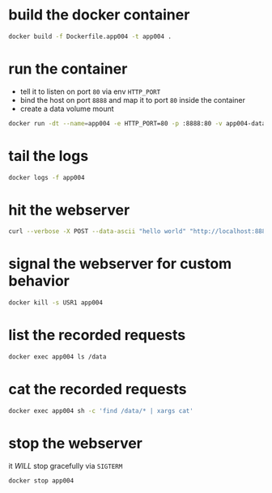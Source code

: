 # build the docker container

```bash
docker build -f Dockerfile.app004 -t app004 .
```

# run the container

* tell it to listen on port `80` via env `HTTP_PORT`
* bind the host on port `8888` and map it to port `80` inside the container
* create a data volume mount

```bash
docker run -dt --name=app004 -e HTTP_PORT=80 -p :8888:80 -v app004-data:/data app004
```

# tail the logs

```bash
docker logs -f app004
```

# hit the webserver

```bash
curl --verbose -X POST --data-ascii "hello world" "http://localhost:8888/some/path"
```

# signal the webserver for custom behavior

```bash
docker kill -s USR1 app004
```

# list the recorded requests

```bash
docker exec app004 ls /data
```

# cat the recorded requests

```bash
docker exec app004 sh -c 'find /data/* | xargs cat'
```

# stop the webserver

it *WILL* stop gracefully via `SIGTERM`

```bash
docker stop app004
```